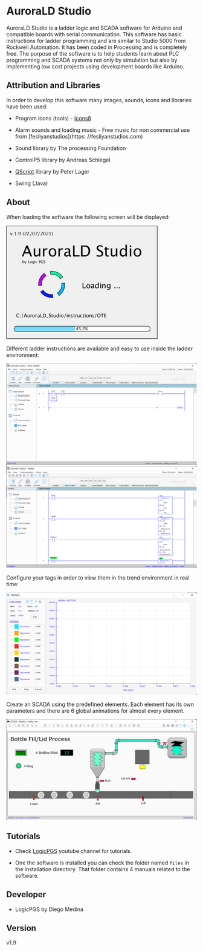 # AuroraLD Studio
AuroraLD Studio is a ladder logic and SCADA software for Arduino and compatible boards with serial communication. This software has basic instructions for ladder programming and are similar to Studio 5000 from Rockwell Automation. It has been coded in Processing and is completely free. The purpose of the software is to help students learn about PLC programming and SCADA systems not only by simulation but also by implementing low cost projects using development boards like Arduino.

## Attribution and Libraries
In order to develop this software many images, sounds, icons and libraries have been used:

* Program icons (tools) - [Icons8](https://icons8.com)
 
* Alarm sounds and loading music - Free music for non commercial use from [fesliyanstudios](https: //fesliyanstudios.com)
 
* Sound library by The processing Foundation
 
* ControlP5 library by Andreas Schlegel
 
* [QScript](http://www.lagers.org.uk/qscript/) library by Peter Lager
 
* Swing (Java)

## About
When loading the software the following screen will be displayed:

![loading_screen](Images/loading_screen.png)

Different ladder instructions are available and easy to use inside the ladder environment:

![Ladder](Images/main_software2.png)
![Ladder2](Images/main_software1.png)

Configure your tags in order to view them in the trend environment in real time:

![Trends](Images/trends.png)

Create an SCADA using the predefined elements. Each element has its own parameters and there are 6 global animations for almost every element.

![Scada](Images/scada.png)
 
## Tutorials
* Check [LogicPGS](https://www.youtube.com/channel/UCBwRfFjgCiSxVayGX6VGDiw) youtube channel for tutorials.

* One the software is installed you can check the folder named `files` in the installation directory. That folder contains 4 manuals related to the software.
## Developer
* LogicPGS by Diego Medina

## Version
v1.9
